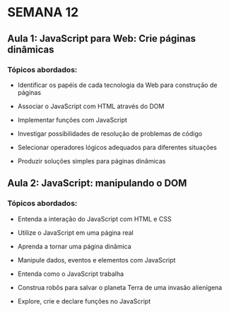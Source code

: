 # SEMANA 12

## Aula 1: JavaScript para Web: Crie páginas dinâmicas

### Tópicos abordados:

- Identificar os papéis de cada tecnologia da Web para construção de páginas

- Associar o JavaScript com HTML através do DOM

- Implementar funções com JavaScript

- Investigar possibilidades de resolução de problemas de código

- Selecionar operadores lógicos adequados para diferentes situações

- Produzir soluções simples para páginas dinâmicas


## Aula 2: JavaScript: manipulando o DOM

### Tópicos abordados:

- Entenda a interação do JavaScript com HTML e CSS

- Utilize o JavaScript em uma página real

- Aprenda a tornar uma página dinâmica

- Manipule dados, eventos e elementos com JavaScript

- Entenda como o JavaScript trabalha

- Construa robôs para salvar o planeta Terra de uma invasão alienígena

- Explore, crie e declare funções no JavaScript